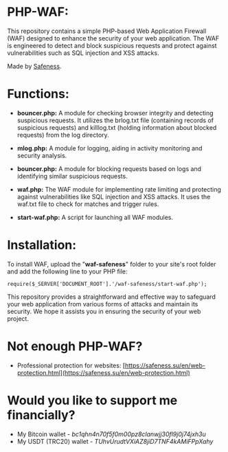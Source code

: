 # PHP-WAF:
This repository contains a simple PHP-based Web Application Firewall (WAF) designed to enhance the security of your web application. The WAF is engineered to detect and block suspicious requests and protect against vulnerabilities such as SQL injection and XSS attacks. 

Made by [Safeness](https://safeness.su).

# Functions:
- **bouncer.php:** A module for checking browser integrity and detecting suspicious requests. It utilizes the brlog.txt file (containing records of suspicious requests) and killlog.txt (holding information about blocked requests) from the log directory.

- **mlog.php:** A module for logging, aiding in activity monitoring and security analysis.

- **bouncer.php:** A module for blocking requests based on logs and identifying similar suspicious requests.

- **waf.php:** The WAF module for implementing rate limiting and protecting against vulnerabilities like SQL injection and XSS attacks. It uses the waf.txt file to check for matches and trigger rules.

- **start-waf.php:** A script for launching all WAF modules.

# Installation:
To install WAF, upload the "**waf-safeness**" folder to your site's root folder and add the following line to your PHP file:

    require($_SERVER['DOCUMENT_ROOT'].'/waf-safeness/start-waf.php');

This repository provides a straightforward and effective way to safeguard your web application from various forms of attacks and maintain its security. We hope it assists you in ensuring the security of your web project.

# Not enough PHP-WAF?
* Professional protection for websites:
[https://safeness.su/en/web-protection.html](https://safeness.su/en/web-protection.html)

# Would you like to support me financially?
* My Bitcoin wallet - *bc1qhn4n70f5f0m00pz8clanwjj30fl9j0j74jxh3u*
* My USDT (TRC20) wallet - *TUhvUrudtVXiAZ8jiD7TNF4kAMiFPpXahy*

